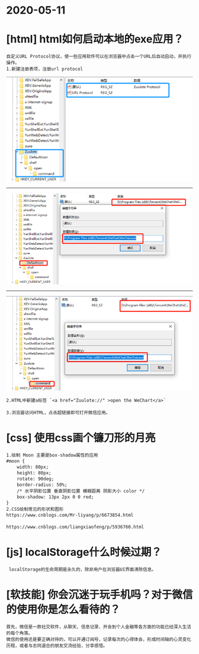 # 2020-05-11
# [html] html如何启动本地的exe应用？ #
	自定义URL Protocol协议，使一些应用软件可以在浏览器中点击一个URL后自动启动，并执行操作。
	1.新建注册表项，注册url protocol
![](files/regedit1.png)	

----------

![](files/regedit2.png)

----------

![](files/regedit3.png)

	2.HTML中新建a标签 `<a href="Zuulote://" >open the WeChart</a>`
	
	3.浏览器访问HTML，点击超链接即可打开微信应用。

# [css] 使用css画个镰刀形的月亮 #
	1.绘制 Moon 主要是box-shadow属性的应用
	#moon {
        width: 80px;
        height: 80px; 
        rotate: 90deg;
        border-radius: 50%;
		/* 水平阴影位置 垂直阴影位置 模糊距离 阴影大小 color */
        box-shadow: 13px 2px 0 0 red;
    }
 	2.CSS绘制常见的形状和图形
	https://www.cnblogs.com/Mr-liyang/p/6673854.html

	https://www.cnblogs.com/liangxiaofeng/p/5936760.html

# [js] localStorage什么时候过期？ #

	 localStorage的生命周期是永久的，除非用户在浏览器UI界面清除信息。
		
# [软技能] 你会沉迷于玩手机吗？对于微信的使用你是怎么看待的？ #

 	首先，微信是一款社交软件，从聊天、信息记录、开会到个人金融等各方面的功能已经深入生活的每个角落。
	微信的使用还是要正确对待的，可以开通订阅号，记录每次的心得体会，形成时间轴的心灵变化历程，或者与志同道合的朋友交流经验，分享感悟。